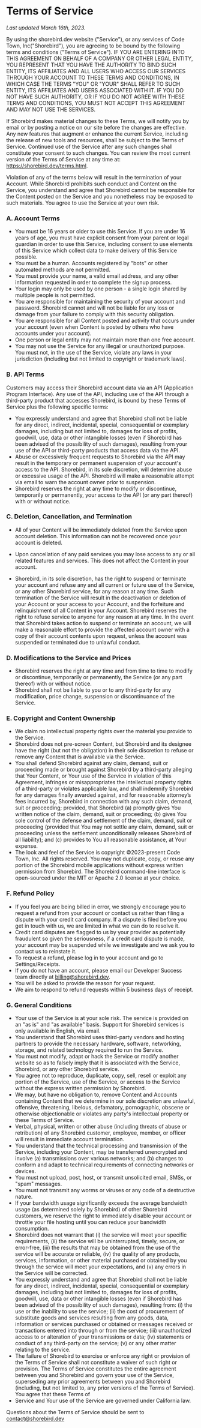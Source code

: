 # Terms of Service
_Last updated March 16th, 2023._

By using the shorebird.dev website ("Service"), or any services of Code Town, Inc("Shorebird"), you are
agreeing to be bound by the following terms and conditions ("Terms of Service"). IF YOU ARE ENTERING INTO
THIS AGREEMENT ON BEHALF OF A COMPANY OR OTHER LEGAL ENTITY, YOU REPRESENT THAT YOU HAVE THE AUTHORITY TO
BIND SUCH ENTITY, ITS AFFILIATES AND ALL USERS WHO ACCESS OUR SERVICES THROUGH YOUR ACCOUNT TO THESE TERMS
AND CONDITIONS, IN WHICH CASE THE TERMS "YOU" OR "YOUR" SHALL REFER TO SUCH ENTITY, ITS AFFILIATES AND USERS
ASSOCIATED WITH IT. IF YOU DO NOT HAVE SUCH AUTHORITY, OR IF YOU DO NOT AGREE WITH THESE TERMS AND
CONDITIONS, YOU MUST NOT ACCEPT THIS AGREEMENT AND MAY NOT USE THE SERVICES.

If Shorebird makes material changes to these Terms, we will notify you by email or by posting a notice on our
site before the changes are effective. Any new features that augment or enhance the current Service, including
the release of new tools and resources, shall be subject to the Terms of Service. Continued use of the Service
after any such changes shall constitute your consent to such changes. You can review the most current version of
the Terms of Service at any time at: https://shorebird.dev/terms.html.

Violation of any of the terms below will result in the termination of your Account. While Shorebird prohibits
such conduct and Content on the Service, you understand and agree that Shorebird cannot be responsible for the
Content posted on the Service and you nonetheless may be exposed to such materials. You agree to use the Service
at your own risk.

### A. Account Terms
* You must be 16 years or older to use this Service. If you are under 16 years of age, you must have explicit
consent from your parent or legal guardian in order to use this Service, including consent to use elements of
this Service which collect data to make delivery of this Service possible.
* You must be a human. Accounts registered by "bots" or other automated methods are not permitted.
* You must provide your name, a valid email address, and any other information requested in order to complete the
signup process.
* Your login may only be used by one person - a single login shared by multiple people is not permitted.
* You are responsible for maintaining the security of your account and password. Shorebird cannot and will not be
liable for any loss or damage from your failure to comply with this security obligation.
* You are responsible for all Content posted and activity that occurs under your account (even when Content is
posted by others who have accounts under your account).
* One person or legal entity may not maintain more than one free account.
* You may not use the Service for any illegal or unauthorized purpose. You must not, in the use of the Service,
violate any laws in your jurisdiction (including but not limited to copyright or trademark laws).

### B. API Terms
Customers may access their Shorebird account data via an API (Application Program Interface). Any use of the
API, including use of the API through a third-party product that accesses Shorebird, is bound by these Terms of
Service plus the following specific terms:

* You expressly understand and agree that Shorebird shall not be liable for any direct, indirect, incidental,
special, consequential or exemplary damages, including but not limited to, damages for loss of profits,
goodwill, use, data or other intangible losses (even if Shorebird has been advised of the possibility of such
damages), resulting from your use of the API or third-party products that access data via the API.
* Abuse or excessively frequent requests to Shorebird via the API may result in the temporary or permanent
suspension of your account's access to the API. Shorebird, in its sole discretion, will determine abuse or
excessive usage of the API. Shorebird will make a reasonable attempt via email to warn the account owner prior
to suspension.
* Shorebird reserves the right at any time to modify or discontinue, temporarily or permanently, your access to
the API (or any part thereof) with or without notice.


### C. Deletion, Cancellation, and Termination
* All of your Content will be immediately deleted from the Service upon account deletion. This information can not
be recovered once your account is deleted.

* Upon cancellation of any paid services you may lose access to any or all related features and services. This
does not affect the Content in your account.

* Shorebird, in its sole discretion, has the right to suspend or terminate your account and refuse any and all
current or future use of the Service, or any other Shorebird service, for any reason at any time. Such
termination of the Service will result in the deactivation or deletion of your Account or your access to your
Account, and the forfeiture and relinquishment of all Content in your Account. Shorebird reserves the right to
refuse service to anyone for any reason at any time. In the event that Shorebird takes action to suspend or
terminate an account, we will make a reasonable effort to provide the affected account owner with a copy of
their account contents upon request, unless the account was suspended or terminated due to unlawful conduct.

### D. Modifications to the Service and Prices
* Shorebird reserves the right at any time and from time to time to modify or discontinue, temporarily or
permanently, the Service (or any part thereof) with or without notice.
* Shorebird shall not be liable to you or to any third-party for any modification, price change, suspension or
discontinuance of the Service.

### E. Copyright and Content Ownership
* We claim no intellectual property rights over the material you provide to the Service.
* Shorebird does not pre-screen Content, but Shorebird and its designee have the right (but not the obligation) in
their sole discretion to refuse or remove any Content that is available via the Service.
* You shall defend Shorebird against any claim, demand, suit or proceeding made or brought against Shorebird by a
third-party alleging that Your Content, or Your use of the Service in violation of this Agreement, infringes or
misappropriates the intellectual property rights of a third-party or violates applicable law, and shall
indemnify Shorebird for any damages finally awarded against, and for reasonable attorney’s fees incurred by,
Shorebird in connection with any such claim, demand, suit or proceeding; provided, that Shorebird (a) promptly
gives You written notice of the claim, demand, suit or proceeding; (b) gives You sole control of the defense and
settlement of the claim, demand, suit or proceeding (provided that You may not settle any claim, demand, suit or
proceeding unless the settlement unconditionally releases Shorebird of all liability); and (c) provides to You
all reasonable assistance, at Your expense.
* The look and feel of the Service is copyright ©2023-present Code Town, Inc. All rights reserved. You may not
duplicate, copy, or reuse any portion of the Shorebird mobile applications without express written permission
from Shorebird. The Shorebird command-line interface is open-sourced under the MIT or Apache 2.0 license at your
choice.

### F. Refund Policy
* If you feel you are being billed in error, we strongly encourage you to request a refund from your account or
contact us rather than filing a dispute with your credit card company. If a dispute is filed before you get in
touch with us, we are limited in what we can do to resolve it.
* Credit card disputes are flagged to us by your provider as potentially fraudulent so given the seriousness, if a
credit card dispute is made, your account may be suspended while we investigate and we ask you to contact us to
reinstate it.
* To request a refund, please log in to your account and go to Settings/Receipts.
* If you do not have an account, please email our Developer Success team directly at billing@shorebird.dev.
* You will be asked to provide the reason for your request.
* We aim to respond to refund requests within 5 business days of receipt.

### G. General Conditions
* Your use of the Service is at your sole risk. The service is provided on an "as is" and "as available" basis.
Support for Shorebird services is only available in English, via email.
* You understand that Shorebird uses third-party vendors and hosting partners to provide the necessary hardware,
software, networking, storage, and related technology required to run the Service.
* You must not modify, adapt or hack the Service or modify another website so as to falsely imply that it is
associated with the Service, Shorebird, or any other Shorebird service.
* You agree not to reproduce, duplicate, copy, sell, resell or exploit any portion of the Service, use of the
Service, or access to the Service without the express written permission by Shorebird.
* We may, but have no obligation to, remove Content and Accounts containing Content that we determine in our sole
discretion are unlawful, offensive, threatening, libelous, defamatory, pornographic, obscene or otherwise
objectionable or violates any party's intellectual property or these Terms of Service.
* Verbal, physical, written or other abuse (including threats of abuse or retribution) of any Shorebird customer,
employee, member, or officer will result in immediate account termination.
* You understand that the technical processing and transmission of the Service, including your Content, may be
transferred unencrypted and involve (a) transmissions over various networks; and (b) changes to conform and
adapt to technical requirements of connecting networks or devices.
* You must not upload, post, host, or transmit unsolicited email, SMSs, or "spam" messages.
* You must not transmit any worms or viruses or any code of a destructive nature.
* If your bandwidth usage significantly exceeds the average bandwidth usage (as determined solely by Shorebird) of
other Shorebird customers, we reserve the right to immediately disable your account or throttle your file
hosting until you can reduce your bandwidth consumption.
* Shorebird does not warrant that (i) the service will meet your specific requirements, (ii) the service will be
uninterrupted, timely, secure, or error-free, (iii) the results that may be obtained from the use of the service
will be accurate or reliable, (iv) the quality of any products, services, information, or other material
purchased or obtained by you through the service will meet your expectations, and (v) any errors in the Service
will be corrected.
* You expressly understand and agree that Shorebird shall not be liable for any direct, indirect, incidental,
special, consequential or exemplary damages, including but not limited to, damages for loss of profits,
goodwill, use, data or other intangible losses (even if Shorebird has been advised of the possibility of such
damages), resulting from: (i) the use or the inability to use the service; (ii) the cost of procurement of
substitute goods and services resulting from any goods, data, information or services purchased or obtained or
messages received or transactions entered into through or from the service; (iii) unauthorized access to or
alteration of your transmissions or data; (iv) statements or conduct of any third-party on the service; (v) or
any other matter relating to the service.
* The failure of Shorebird to exercise or enforce any right or provision of the Terms of Service shall not
constitute a waiver of such right or provision. The Terms of Service constitutes the entire agreement between
you and Shorebird and govern your use of the Service, superseding any prior agreements between you and Shorebird
(including, but not limited to, any prior versions of the Terms of Service). You agree that these Terms of
* Service and Your use of the Service are governed under California law.


Questions about the Terms of Service should be sent to contact@shorebird.dev
